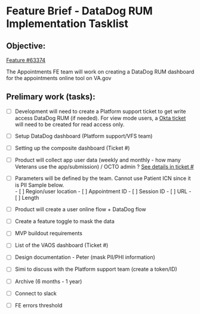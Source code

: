 # Feature Brief - DataDog RUM Implementation Tasklist 


## Objective: 
[Feature #63374](https://app.zenhub.com/workspaces/appointments-product-management-63d2b0c51ad23091ff211acb/issues/gh/department-of-veterans-affairs/va.gov-team/63374) 

The Appointments FE team will work on creating a DataDog RUM dashboard for the appointments online tool on VA.gov

## Prelimary work (tasks): 

- [ ] Development will need to create a Platform support ticket to get write access DataDog RUM (if needed). For view mode users, a [Okta ticket](https://depo-platform-documentation.scrollhelp.site/developer-docs/get-access-to-datadog) will need to be created for read access only. 
- [ ] Setup DataDog dashboard (Platform support/VFS team) 
- [ ] Setting up the composite dashboard (Ticket #)  
- [ ] Product will collect app user data (weekly and monthly - how many Veterans use the app/submission) / OCTO admin ? [See details in ticket #]() 
- [ ] Parameters will be defined by the team. Cannot use Patient ICN since it is PII Sample below.  
      - [ ] Region/user location
      - [ ] Appointment ID
      - [ ] Session ID
      - [ ] URL
      - [ ] Length
      
- [ ] Product will create a user online flow + DataDog flow 
- [ ] Create a feature toggle to mask the data 
- [ ] MVP buildout requirements 
- [ ] List of the VAOS dashboard (Ticket #) 
- [ ] Design documentation - Peter (mask PII/PHI information) 
- [ ] Simi to discuss with the Platform support team (create a token/ID) 
- [ ] Archive (6 months - 1 year) 
- [ ] Connect to slack 
- [ ] FE errors threshold


